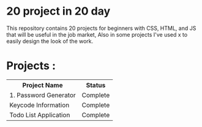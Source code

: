 # 20 project in 20 day

This repository contains 20 projects for beginners with CSS, HTML, and JS that will be useful in the job market, Also in some projects I've used x to easily design the look of the work.

# Projects : 

<table>
        <tr>
            <th>Project Name</th>
            <th>Status</th>
        </tr>
        <tr>
            <td>1. Password Generator</td>
            <td>Complete</td>
        </tr>
        <tr>
            <td>Keycode Information</td>
            <td>Complete</td>
        </tr>
        <tr>
            <td>Todo List Application</td>
            <td>Complete</td>
        </tr>
    </table>
